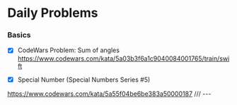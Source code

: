# Daily Problems

### Basics
- [x] CodeWars Problem: Sum of angles
 https://www.codewars.com/kata/5a03b3f6a1c9040084001765/train/swift

- [x] Special Number (Special Numbers Series #5)

https://www.codewars.com/kata/5a55f04be6be383a50000187
/// ---

